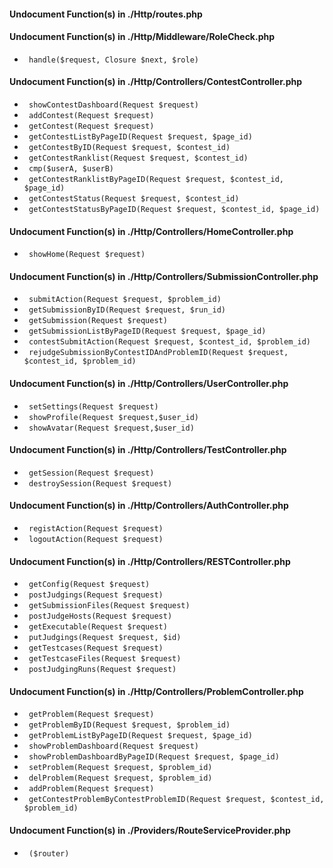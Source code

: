 #### Undocument Function(s) in ./Http/routes.php



#### Undocument Function(s) in ./Http/Middleware/RoleCheck.php

* ` handle($request, Closure $next, $role)`


#### Undocument Function(s) in ./Http/Controllers/ContestController.php

* ` showContestDashboard(Request $request)`
* ` addContest(Request $request)`
* ` getContest(Request $request)`
* ` getContestListByPageID(Request $request, $page_id)`
* ` getContestByID(Request $request, $contest_id)`
* ` getContestRanklist(Request $request, $contest_id)`
* ` cmp($userA, $userB)`
* ` getContestRanklistByPageID(Request $request, $contest_id, $page_id)`
* ` getContestStatus(Request $request, $contest_id)`
* ` getContestStatusByPageID(Request $request, $contest_id, $page_id)`


#### Undocument Function(s) in ./Http/Controllers/HomeController.php

* ` showHome(Request $request)`


#### Undocument Function(s) in ./Http/Controllers/SubmissionController.php

* ` submitAction(Request $request, $problem_id)`
* ` getSubmissionByID(Request $request, $run_id)`
* ` getSubmission(Request $request)`
* ` getSubmissionListByPageID(Request $request, $page_id)`
* ` contestSubmitAction(Request $request, $contest_id, $problem_id)`
* ` rejudgeSubmissionByContestIDAndProblemID(Request $request, $contest_id, $problem_id)`


#### Undocument Function(s) in ./Http/Controllers/UserController.php

* ` setSettings(Request $request)`
* ` showProfile(Request $request,$user_id)`
* ` showAvatar(Request $request,$user_id)`


#### Undocument Function(s) in ./Http/Controllers/TestController.php

* ` getSession(Request $request)`
* ` destroySession(Request $request)`


#### Undocument Function(s) in ./Http/Controllers/AuthController.php

* ` registAction(Request $request)`
* ` logoutAction(Request $request)`


#### Undocument Function(s) in ./Http/Controllers/RESTController.php

* ` getConfig(Request $request)`
* ` postJudgings(Request $request)`
* ` getSubmissionFiles(Request $request)`
* ` postJudgeHosts(Request $request)`
* ` getExecutable(Request $request)`
* ` putJudgings(Request $request, $id)`
* ` getTestcases(Request $request)`
* ` getTestcaseFiles(Request $request)`
* ` postJudgingRuns(Request $request)`


#### Undocument Function(s) in ./Http/Controllers/ProblemController.php

* ` getProblem(Request $request)`
* ` getProblemByID(Request $request, $problem_id)`
* ` getProblemListByPageID(Request $request, $page_id)`
* ` showProblemDashboard(Request $request)`
* ` showProblemDashboardByPageID(Request $request, $page_id)`
* ` setProblem(Request $request, $problem_id)`
* ` delProblem(Request $request, $problem_id)`
* ` addProblem(Request $request)`
* ` getContestProblemByContestProblemID(Request $request, $contest_id, $problem_id)`


#### Undocument Function(s) in ./Providers/RouteServiceProvider.php

* ` ($router)`


